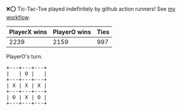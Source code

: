 :x::o: Tic-Tac-Toe played indefinitely by github action runners! See [my workflow](.github/workflows/play.yaml).

|PlayerX wins|PlayerO wins|Ties|
|-|-|-|
|2239|2159|997|

PlayerO's turn.

<pre>
+---+---+---+
|   | O |   |
+---+---+---+
| X | X | X |
+---+---+---+
| O | X | O |
+---+---+---+
</pre>